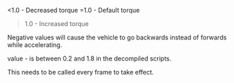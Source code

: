 <1.0 - Decreased torque
=1.0 - Default torque
>1.0 - Increased torque

Negative values will cause the vehicle to go backwards instead of forwards while accelerating.

value - is between 0.2 and 1.8 in the decompiled scripts. 

This needs to be called every frame to take effect.